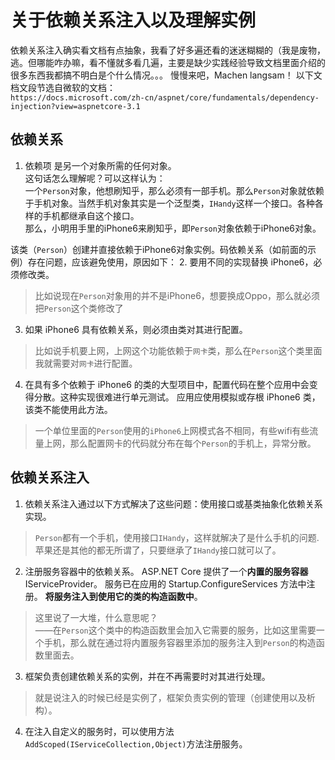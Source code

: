 # 关于依赖关系注入以及理解实例
依赖关系注入确实看文档有点抽象，我看了好多遍还看的迷迷糊糊的（我是废物，逃。但哪能咋办嘛，看不懂就多看几遍，主要是缺少实践经验导致文档里面介绍的很多东西我都搞不明白是个什么情况。。。
慢慢来吧，Machen langsam！
以下文档文段节选自微软的文档：  
`https://docs.microsoft.com/zh-cn/aspnet/core/fundamentals/dependency-injection?view=aspnetcore-3.1`  
## 依赖关系
1. 依赖项 是另一个对象所需的任何对象。  
这句话怎么理解呢？可以这样认为：  
一个`Person`对象，他想刷知乎，那么必须有一部手机。那么`Person`对象就依赖于手机对象。当然手机对象其实是一个泛型类，`IHandy`这样一个接口。各种各样的手机都继承自这个接口。  
那么，小明用手里的iPhone6来刷知乎，即`Person`对象依赖于iPhone6对象。

该类（`Person`）创建并直接依赖于iPhone6对象实例。码依赖关系（如前面的示例）存在问题，应该避免使用，原因如下：
2. 要用不同的实现替换 iPhone6，必须修改类。
 >比如说现在`Person`对象用的并不是iPhone6，想要换成Oppo，那么就必须把`Person`这个类修改了 
3. 如果 iPhone6 具有依赖关系，则必须由类对其进行配置。
>比如说手机要上网，上网这个功能依赖于`网卡`类，那么在`Person`这个类里面我就需要对`网卡`进行配置。
4. 在具有多个依赖于 iPhone6 的类的大型项目中，配置代码在整个应用中会变得分散。这种实现很难进行单元测试。 应用应使用模拟或存根 iPhone6 类，该类不能使用此方法。
> 一个单位里面的`Person`使用的`iPhone6`上网模式各不相同，有些wifi有些流量上网，那么配置网卡的代码就分布在每个`Person`的手机上，异常分散。 



## 依赖关系注入
1. 依赖关系注入通过以下方式解决了这些问题：使用接口或基类抽象化依赖关系实现。
> `Person`都有一个手机，使用接口`IHandy`，这样就解决了是什么手机的问题.苹果还是其他的都无所谓了，只要继承了`IHandy`接口就可以了。
2. 注册服务容器中的依赖关系。 ASP.NET Core 提供了一个**内置的服务容器** IServiceProvider。 服务已在应用的 Startup.ConfigureServices 方法中注册。
**将服务注入到使用它的类的构造函数中**。
> 这里说了一大堆，什么意思呢？  
——在`Person`这个类中的构造函数里会加入它需要的服务，比如这里需要一个手机，那么就在通过将内置服务容器里添加的服务注入到`Person`的构造函数里面去。

3.  框架负责创建依赖关系的实例，并在不再需要时对其进行处理。
> 就是说注入的时候已经是实例了，框架负责实例的管理（创建使用以及析构）。

4. 在注入自定义的服务时，可以使用方法`AddScoped(IServiceCollection,Object)`方法注册服务。